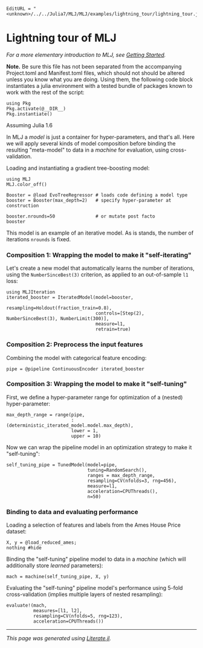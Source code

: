 ```@meta
EditURL = "<unknown>/../../Julia7/MLJ/MLJ/examples/lightning_tour/lightning_tour.jl"
```

# Lightning tour of MLJ

*For a more elementary introduction to MLJ, see [Getting
Started](https://alan-turing-institute.github.io/MLJ.jl/dev/getting_started/).*

**Note.** Be sure this file has not been separated from the
accompanying Project.toml and Manifest.toml files, which should not
should be altered unless you know what you are doing. Using them,
the following code block instantiates a julia environment with a tested
bundle of packages known to work with the rest of the script:

```@example lightning_tour
using Pkg
Pkg.activate(@__DIR__)
Pkg.instantiate()
```

Assuming Julia 1.6

In MLJ a *model* is just a container for hyper-parameters, and that's
all. Here we will apply several kinds of model composition before
binding the resulting "meta-model" to data in a *machine* for
evaluation, using cross-validation.

Loading and instantiating a gradient tree-boosting model:

```@example lightning_tour
using MLJ
MLJ.color_off()

Booster = @load EvoTreeRegressor # loads code defining a model type
booster = Booster(max_depth=2)   # specify hyper-parameter at construction
```

```@example lightning_tour
booster.nrounds=50               # or mutate post facto
booster
```

This model is an example of an iterative model. As is stands, the
number of iterations `nrounds` is fixed.

### Composition 1: Wrapping the model to make it "self-iterating"

Let's create a new model that automatically learns the number of iterations,
using the `NumberSinceBest(3)` criterion, as applied to an
out-of-sample `l1` loss:

```@example lightning_tour
using MLJIteration
iterated_booster = IteratedModel(model=booster,
                                 resampling=Holdout(fraction_train=0.8),
                                 controls=[Step(2), NumberSinceBest(3), NumberLimit(300)],
                                 measure=l1,
                                 retrain=true)
```

### Composition 2: Preprocess the input features

Combining the model with categorical feature encoding:

```@example lightning_tour
pipe = @pipeline ContinuousEncoder iterated_booster
```

### Composition 3: Wrapping the model to make it "self-tuning"

First, we define a hyper-parameter range for optimization of a
(nested) hyper-parameter:

```@example lightning_tour
max_depth_range = range(pipe,
                        :(deterministic_iterated_model.model.max_depth),
                        lower = 1,
                        upper = 10)
```

Now we can wrap the pipeline model in an optimization strategy to make
it "self-tuning":

```@example lightning_tour
self_tuning_pipe = TunedModel(model=pipe,
                              tuning=RandomSearch(),
                              ranges = max_depth_range,
                              resampling=CV(nfolds=3, rng=456),
                              measure=l1,
                              acceleration=CPUThreads(),
                              n=50)
```

### Binding to data and evaluating performance

Loading a selection of features and labels from the Ames
House Price dataset:

```@example lightning_tour
X, y = @load_reduced_ames;
nothing #hide
```

Binding the "self-tuning" pipeline model to data in a *machine* (which
will additionally store *learned* parameters):

```@example lightning_tour
mach = machine(self_tuning_pipe, X, y)
```

Evaluating the "self-tuning" pipeline model's performance using 5-fold
cross-validation (implies multiple layers of nested resampling):

```@example lightning_tour
evaluate!(mach,
          measures=[l1, l2],
          resampling=CV(nfolds=5, rng=123),
          acceleration=CPUThreads())
```

---

*This page was generated using [Literate.jl](https://github.com/fredrikekre/Literate.jl).*

